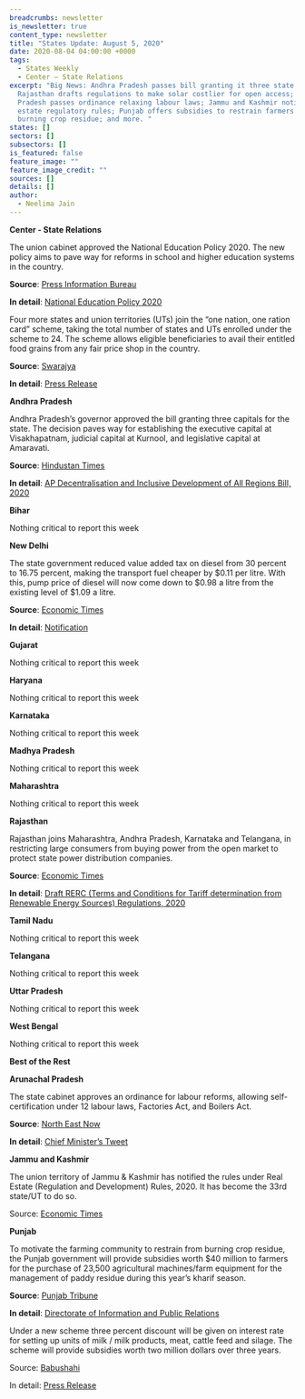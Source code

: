 ```yaml
---
breadcrumbs: newsletter
is_newsletter: true
content_type: newsletter
title: "States Update: August 5, 2020"
date: 2020-08-04 04:00:00 +0000
tags:
  - States Weekly
  - Center – State Relations 
excerpt: "Big News: Andhra Pradesh passes bill granting it three state capitals;
  Rajasthan drafts regulations to make solar costlier for open access; Arunachal
  Pradesh passes ordinance relaxing labour laws; Jammu and Kashmir notify real
  estate regulatory rules; Punjab offers subsidies to restrain farmers from
  burning crop residue; and more. "
states: []
sectors: []
subsectors: []
is_featured: false
feature_image: ""
feature_image_credit: ""
sources: []
details: []
author:
  - Neelima Jain
---
```

**Center - State Relations**

The union cabinet approved the National Education Policy 2020. The new policy aims to pave way for reforms in school and higher education systems in the country.

**Source**: [Press Information Bureau](https://www.pib.gov.in/PressReleasePage.aspx?PRID=1642061)

**In detail**: [National Education Policy 2020](https://www.mhrd.gov.in/sites/upload_files/mhrd/files/nep/NEP_Final_English.pdf)

Four more states and union territories (UTs) join the “one nation, one ration card” scheme, taking the total number of states and UTs enrolled under the scheme to 24. The scheme allows eligible beneficiaries to avail their entitled food grains from any fair price shop in the country.

**Source**: [Swarajya](https://swarajyamag.com/insta/one-nation-one-ration-card-implemented-in-24-states-uts-jk-manipur-nagaland-and-uttarakhand-new-entries)

**In detail**: [Press Release](https://pib.gov.in/newsite/PrintRelease.aspx?relid=213363)

**Andhra Pradesh**

Andhra Pradesh’s governor approved the bill granting three capitals for the state. The decision paves way for establishing the executive capital at Visakhapatnam, judicial capital at Kurnool, and legislative capital at Amaravati.

**Source**: [Hindustan Times](https://www.hindustantimes.com/india-news/andhra-to-get-3-new-capital-cities-as-governor-approves-two-controversial-bills/story-yjiWDqyvDMeYVwOiHTs7IK.html)

**In detail**: [AP Decentralisation and Inclusive Development of All Regions Bill, 2020](https://tolivelugu.com/wp-content/uploads/2020/01/Bill_2.pdf)

**Bihar**

Nothing critical to report this week

**New Delhi**

The state government reduced value added tax on diesel from 30 percent to 16.75 percent, making the transport fuel cheaper by $0.11 per litre. With this, pump price of diesel will now come down to $0.98 a litre from the existing level of $1.09 a litre.

**Source**: [Economic Times](https://energy.economictimes.indiatimes.com/news/oil-and-gas/diesel-in-delhi-to-get-cheaper-by-rs-8-36-per-litre-ld/77259702)

**In detail**: [Notification](http://it.delhigovt.nic.in/writereaddata/egaz202055617.pdf)

**Gujarat**

Nothing critical to report this week

**Haryana**

Nothing critical to report this week

**Karnataka**

Nothing critical to report this week

**Madhya Pradesh**

Nothing critical to report this week

**Maharashtra**

Nothing critical to report this week

**Rajasthan**

Rajasthan joins Maharashtra, Andhra Pradesh, Karnataka and Telangana, in restricting large consumers from buying power from the open market to protect state power distribution companies.

**Source**: [Economic Times](https://energy.economictimes.indiatimes.com/news/renewable/draft-regulations-to-make-solar-costlier-for-open-access-consumers-in-rajasthan/77232357)

**In detail**: [Draft RERC (Terms and Conditions for Tariff determination from Renewable Energy Sources) Regulations, 2020](https://rerc.rajasthan.gov.in/)

**Tamil Nadu**

Nothing critical to report this week

**Telangana**

Nothing critical to report this week

**Uttar Pradesh**

Nothing critical to report this week

**West Bengal**

Nothing critical to report this week

**Best of the Rest**

**Arunachal Pradesh**

The state cabinet approves an ordinance for labour reforms, allowing self-certification under 12 labour laws, Factories Act, and Boilers Act.

**Source**: [North East Now](https://nenow.in/north-east-news/arunachal-pradesh/arunachal-pradesh-cabinet-approves-ordinance-for-labour-reforms.html)

**In detail**: [Chief Minister’s Tweet](https://twitter.com/PemaKhanduBJP/status/1289529730266312704)

**Jammu and Kashmir**

The union territory of Jammu & Kashmir has notified the rules under Real Estate (Regulation and Development) Rules, 2020. It has become the 33rd state/UT to do so.

Source: [Economic Times](https://realty.economictimes.indiatimes.com/news/regulatory/jammu-kashmir-notifies-rules-under-rera/77301841)

**Punjab**

To motivate the farming community to restrain from burning crop residue, the Punjab government will provide subsidies worth $40 million to farmers for the purchase of 23,500 agricultural machines/farm equipment for the management of paddy residue during this year’s kharif season.

**Source**: [Punjab Tribune](http://www.punjabtribune.com/news/225536-punjab-government-to-provide-23500-subsidized-paddy-residue-management-machines-to-farmers-in-kharif-season.aspx)

**In detail**: [Directorate of Information and Public Relations](http://diprpunjab.gov.in/?q=content/punjab-government-provide-23500-subsidized-paddy-residue-management-machines-farmers-kharif)

Under a new scheme three percent discount will be given on interest rate for setting up units of milk / milk products, meat, cattle feed and silage. The scheme will provide subsidies worth two million dollars over three years.

Source: [Babushahi](http://www.babushahi.com/view-news.php?id=105824)

In detail: [Press Release](http://diprpunjab.gov.in/?q=content/3-subsidy-interest-rate-setting-milk-meat-and-animal-husbandry-units-tript-bajwa)
